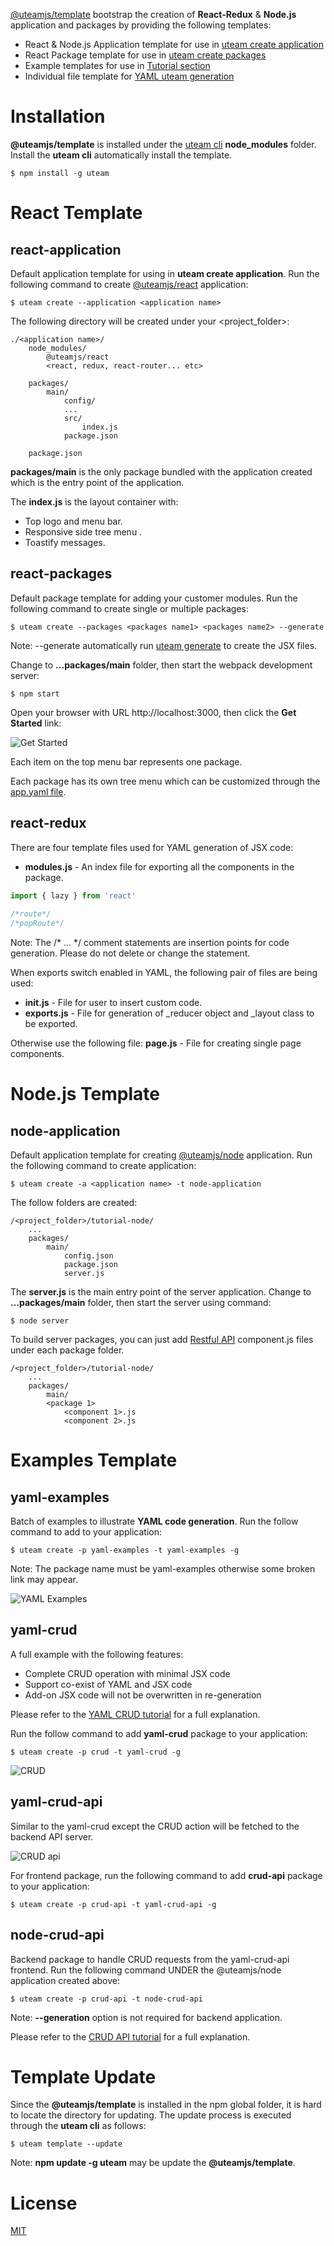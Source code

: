 [@uteamjs/template](https://u.team/document/template) bootstrap the creation of **React-Redux** & __Node.js__ application and packages by providing the following templates:
- React & Node.js Application template for use in [uteam create application](https://u.team/document/cli#create)
- React Package template for use in [uteam create packages](https://u.team/document/cli#create)
- Example templates for use in [Tutorial section](https://u.team/document/tutorial/helloworld)
- Individual file template for [YAML uteam generation](https://u.team/document/yaml/overview#uteam-generate)

# Installation
**@uteamjs/template** is installed under the [uteam cli](https://u.team/document/cli) __node_modules__ folder.  Install the __uteam cli__ automatically install the template.
```
$ npm install -g uteam
```

# React Template
## react-application
Default application template for using in __uteam create application__. Run the following command to create [@uteamjs/react](https://u.team/document/uteam-react/overview) application:
```
$ uteam create --application <application name>
```
The following directory will be created under your <project_folder>:
```
./<application name>/
    node_modules/
        @uteamjs/react  
        <react, redux, react-router... etc>

    packages/
        main/
            config/
            ...
            src/
                index.js
            package.json

    package.json
```
__packages/main__ is the only package bundled with the application created which is the entry point of the application.   

The __index.js__ is the layout container with:
- Top logo and menu bar.
- Responsive side tree menu .
- Toastify messages.
## react-packages
Default package template for adding your customer modules.  Run the following command to create single or multiple packages:
```
$ uteam create --packages <packages name1> <packages name2> --generate
```
Note: --generate automatically run [uteam generate](https://u.team/document/cli#generate) to create the JSX files.

Change to __...packages/main__ folder, then start the webpack development server:
```
$ npm start
```
Open your browser with URL http://localhost:3000, then click the __Get Started__ link:

![Get Started](https://u.team/assets/img/kix.sznz2xcqhgjb.png)

Each item on the top menu bar represents one package.  

Each package has its own tree menu which can be customized through the [app.yaml file](https://u.team/document/yaml/appyaml). 
## react-redux
There are four template files used for YAML generation of JSX code:

- **modules.js** - An index file for exporting all the components in the package.
```jsx
import { lazy } from 'react'
 
/*route*/
/*popRoute*/
```
Note: The /* … */ comment statements are insertion points for code generation. Please do not delete or change the statement.

When exports switch enabled in YAML, the following pair of files are being used:
- **init.js** - File for user to insert custom code.
- **exports.js** - File for generation of _reducer object and _layout class to be exported.

Otherwise use the following file:
__page.js__ - File for creating single page components.

# Node.js Template
## node-application
Default application template for creating [@uteamjs/node](https://u.team/document/uteam-node/overview) application.  Run the following command to create application:
```
$ uteam create -a <application name> -t node-application
```
The follow folders are created:
```
/<project_folder>/tutorial-node/
    ...
    packages/
        main/
            config.json
            package.json
            server.js
```
The __server.js__ is the main entry point of the server application.   Change to __...packages/main__ folder, then start the server using command:
```
$ node server
```
To build server packages, you can just add [Restful API](https://u.team/document/uteam-node/api) component.js files under each package folder.
```
/<project_folder>/tutorial-node/
    ...
    packages/
        main/
        <package 1>
            <component 1>.js
            <component 2>.js
```

# Examples Template
## yaml-examples
Batch of examples to illustrate __YAML code generation__. Run the follow command to add to your application:
```
$ uteam create -p yaml-examples -t yaml-examples -g
```
Note: The package name must be yaml-examples otherwise some broken link may appear.

![YAML Examples](https://u.team/assets/img/kix.k452tyxghxfs.png)

## yaml-crud 
A full example with the following features:
- Complete CRUD operation with minimal JSX code
- Support co-exist of YAML and JSX code
- Add-on JSX code will not be overwritten in re-generation

Please refer to the [YAML CRUD tutorial](https://u.team/document/tutorial/crud) for a full explanation.

Run the follow command to add **yaml-crud** package to your application:
```
$ uteam create -p crud -t yaml-crud -g
```
![CRUD](https://u.team/assets/img/kix.tbr16n77h14y.png)
## yaml-crud-api
Similar to the yaml-crud except the CRUD action will be fetched to the backend API server. 

![CRUD api](https://u.team/assets/img/kix.z7pqrddqn169.png)

For frontend package, run the following command to add **crud-api** package to your application:
```
$ uteam create -p crud-api -t yaml-crud-api -g
```
## node-crud-api
Backend package to handle CRUD requests from the yaml-crud-api frontend. Run the following command UNDER the @uteamjs/node application created above:
```
$ uteam create -p crud-api -t node-crud-api
```
Note: **--generation** option is not required for backend application.

Please refer to the [CRUD API tutorial](https://u.team/document/tutorial/crudapi) for a full explanation.

# Template Update
Since the **@uteamjs/template** is installed in the npm global folder, it is hard to locate the directory for updating.  The update process is executed through the **uteam cli** as follows:
```
$ uteam template --update
```
Note: **npm update -g uteam** may be update the **@uteamjs/template**.

# License
[MIT](LICENSE)